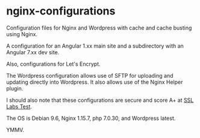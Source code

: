 # nginx-configurations

Configuration files for Nginx and Wordpress with cache and cache busting using Nginx.

A configuration for an Angular 1.xx main site and a subdirectory with an Angular 7.xx dev site.

Also, configurations for Let's Encrypt.

The Wordpress configuration allows use of SFTP for uploading and updating directly into Wordpress. It also allows use of the Nginx Helper plugin.

I should also note that these configurations are secure and score A+ at [SSL Labs Test](https://www.ssllabs.com/ssltest/index.html).

The OS is Debian 9.6, Nginx 1.15.7, php 7.0.30, and Wordpress latest.

YMMV.
